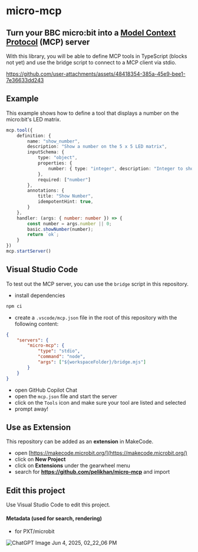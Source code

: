 # micro-mcp
## Turn your BBC micro:bit into a [Model Context Protocol](https://modelcontextprotocol.io/introduction) (MCP) server

With this library, you will be able to define MCP tools in TypeScript (blocks not yet)
and use the bridge script to connect to a MCP client via stdio.

https://github.com/user-attachments/assets/48418354-385a-45e9-bee1-7e36633dd243

## Example

This example shows how to define a tool that displays a number on the micro:bit's LED matrix.

```ts
mcp.tool({
    definition: {
        name: "show_number",
        description: "Show a number on the 5 x 5 LED matrix",
        inputSchema: {
            type: "object",
            properties: {
                number: { type: "integer", description: "Integer to show" }
            },
            required: ["number"]
        },
        annotations: {
            title: "Show Number",
            idempotentHint: true,
        }
    },
    handler: (args: { number: number }) => {
        const number = args.number || 0;
        basic.showNumber(number);
        return `ok`;
    }
})
mcp.startServer()
```

## Visual Studio Code

To test out the MCP server, you can use the `bridge` script in this repository.

- install dependencies
```sh
npm ci
```

- create a `.vscode/mcp.json` file in the root of this repository with the following content:

```json
{
    "servers": {
        "micro-mcp": {
            "type": "stdio",
            "command": "node",
            "args": ["${workspaceFolder}/bridge.mjs"]
        }
    }
}
```

- open GitHub Copilot Chat
- open the `mcp.json` file and start the server
- click on the `Tools` icon and make sure your tool are listed and selected
- prompt away!

## Use as Extension

This repository can be added as an **extension** in MakeCode.

* open [https://makecode.microbit.org/](https://makecode.microbit.org/)
* click on **New Project**
* click on **Extensions** under the gearwheel menu
* search for **https://github.com/pelikhan/micro-mcp** and import

## Edit this project

Use Visual Studio Code to edit this project.

#### Metadata (used for search, rendering)

* for PXT/microbit

![ChatGPT Image Jun 4, 2025, 02_22_06 PM](https://github.com/user-attachments/assets/b1445cad-2a9a-4dfd-be80-551c72399be4)
